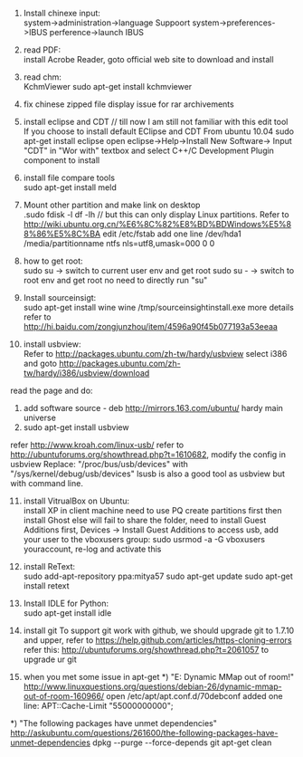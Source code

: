 1) Install chinexe input:  
system->administration->language Suppoort
system->preferences->IBUS perference->launch IBUS

2) read PDF:  
install Acrobe Reader, goto official web site to download and install

3) read chm:  
KchmViewer
sudo apt-get install kchmviewer

4) fix chinese zipped file display issue for rar archivements

5) install eclipse and CDT // till now I am still not familiar with this edit tool  
If you choose to install default EClipse and CDT
From  ubuntu 10.04
sudo apt-get install eclipse
open eclipse->Help->Install New Software-> Input "CDT" in "Wor with" textbox and select C++/C Development Plugin component to install

6) install file compare tools  
sudo apt-get install meld

7) Mount other partition and make link on desktop  
.sudo fdisk -l
df -lh // but this can only display Linux partitions.
Refer to http://wiki.ubuntu.org.cn/%E6%8C%82%E8%BD%BDWindows%E5%88%86%E5%8C%BA
edit /etc/fstab
add one line
/dev/hda1       /media/partitionname  ntfs    nls=utf8,umask=000 0       0

8) how to get root:   
sudo su -> switch to current user env and get root
sudo su - -> switch to root env and get root
no need to directly run "su"

9) Install sourceinsigt:  
sudo apt-get install wine
wine /tmp/sourceinsightinstall.exe
more details refer to http://hi.baidu.com/zongjunzhou/item/4596a90f45b077193a53eeaa

10) install usbview:  
Refer to http://packages.ubuntu.com/zh-tw/hardy/usbview
select i386 and goto http://packages.ubuntu.com/zh-tw/hardy/i386/usbview/download

read the page and do:  
1) add software source - deb http://mirrors.163.com/ubuntu/ hardy main universe  
2) sudo apt-get install usbview

refer http://www.kroah.com/linux-usb/
refer to http://ubuntuforums.org/showthread.php?t=1610682, modify the config in usbview
Replace:
"/proc/bus/usb/devices" with "/sys/kernel/debug/usb/devices"
lsusb is also a good tool as usbview but with command line.

11) install VitrualBox on Ubuntu:  
install XP in client machine
need to use PQ create partitions first then install Ghost else will fail
to share the folder, need to install Guest Additions first, Devices -> Install Guest Additions
to access usb, add your user to the vboxusers group: sudo usrmod -a -G vboxusers youraccount, re-log and activate this

12) install ReText:  
sudo add-apt-repository ppa:mitya57
sudo apt-get update
sudo apt-get install retext

13) Install IDLE for Python:  
sudo apt-get install idle

14) install git 
To support git work with github, we should upgrade git to 1.7.10 and upper, refer to https://help.github.com/articles/https-cloning-errors
refer this: http://ubuntuforums.org/showthread.php?t=2061057 to upgrade ur git

15) when you met some issue in apt-get
*) "E: Dynamic MMap out of room!"
http://www.linuxquestions.org/questions/debian-26/dynamic-mmap-out-of-room-160966/
open /etc/apt/apt.conf.d/70debconf
added one line:
APT::Cache-Limit "55000000000"; 

*) "The following packages have unmet dependencies"
http://askubuntu.com/questions/261600/the-following-packages-have-unmet-dependencies
dpkg --purge --force-depends
git apt-get clean

